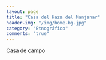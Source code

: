 ```yaml
---
layout: page
title: "Casa del Haza del Manjanar"
header-img: "/img/home-bg.jpg"
category: "Etnográfico"
comments: "true"
---
```



Casa de campo





